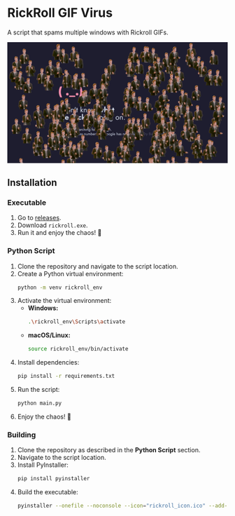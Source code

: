 # RickRoll GIF Virus

A script that spams multiple windows with Rickroll GIFs.

![rickroll virus running](https://github.com/rauldhs/rickroll_virus/blob/master/rickroll_virus_running.png)

## Installation

### Executable
1. Go to [releases](https://github.com/rauldhs/rickroll_virus/releases).
2. Download `rickroll.exe`.
3. Run it and enjoy the chaos! 🎉

### Python Script
1. Clone the repository and navigate to the script location.
2. Create a Python virtual environment:
    ```bash
    python -m venv rickroll_env
    ```
3. Activate the virtual environment:
    - **Windows:**
      ```bash
      .\rickroll_env\Scripts\activate
      ```
    - **macOS/Linux:**
      ```bash
      source rickroll_env/bin/activate
      ```
4. Install dependencies:
    ```bash
    pip install -r requirements.txt
    ```
5. Run the script:
    ```bash
    python main.py
    ```
6. Enjoy the chaos! 🎉

### Building
1. Clone the repository as described in the **Python Script** section.
2. Navigate to the script location.
3. Install PyInstaller:
    ```bash
    pip install pyinstaller
    ```
4. Build the executable:
    ```bash
    pyinstaller --onefile --noconsole --icon="rickroll_icon.ico" --add-data "rickroll.gif;." --hidden-import=pillow --hidden-import=requests rickroll.py
    ```
